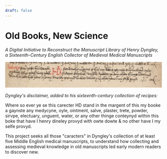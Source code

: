 ```yaml
---
draft: false
---
```

# Old Books, New Science
*A Digital Initiative to Reconstruct the Manuscript Library of Henry Dyngley, a Sixteenth-Century English Collector of Medieval Medical Manuscripts*

![Wellcome MS 244 p. 12](/content/dyngleydisclaimer.jpg)

*Dyngley's disclaimer, added to his sixteenth-century collection of recipes:* 

Where so ever ye se this carecter HD stand in the margent of this my booke a gaynste any medycyne, oyle, ointment, salve, plaster, trete, powder, sirvpe, electuary, unguent, water, or any other thinge conteynyd within this boke that have I henry dineley provyd with owte dowte & no other have I my selfe provyd.

This project seeks all those "caracters" in Dyngley's collection of at least five Middle English medical manuscripts, to understand how collecting and assessing medieval knowledge in old manuscripts led early modern readers to discover new.


